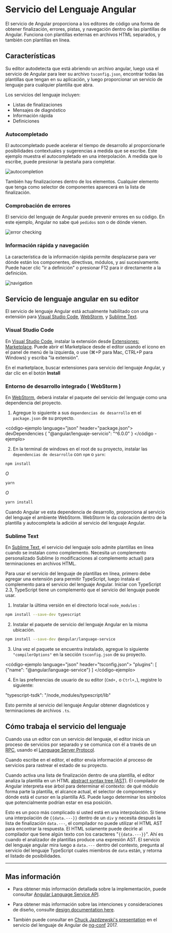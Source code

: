 # Servicio del Lenguaje Angular

El servicio de Angular proporciona a los editores de código una forma de obtener finalización, errores, pistas, y navegación dentro de las plantillas de Angular.
Funciona con plantillas externas en archivos HTML separados, y también con plantillas en línea.

## Características

Su editor autodetecta que está abriendo un archivo angular, luego usa el servicio de Angular para leer su archivo `tsconfig.json`, encontrar todas las plantillas que tengan en su aplicación, y luego proporcionar un servicio de lenguaje para cualquier plantilla que abra.

Los servicios del lenguaje incluyen:

* Listas de finalizaciones
* Mensajes de diagnóstico
* Información rápida
* Definiciones


### Autocompletado

El autocompletado puede acelerar el tiempo de desarrollo al proporcionarle posibilidades contextuales y sugerencias a medida que se escribe.
Este ejemplo muestra el autocompletado en una interpolación. A medida que lo 
escribe, puede presionar la pestaña para completar.

<div class="lightbox">
  <img src="generated/images/guide/language-service/language-completion.gif" alt="autocompletion">
</div>

También hay finalizaciones dentro de los elementos. Cualquier elemento que tenga como 
selector de componentes aparecerá en la lista de finalización.

### Comprobación de errores

El servicio del lenguaje de Angular puede prevenir errores en su código.
En este ejemplo, Angular no sabe qué `pedidos` son o de dónde vienen.

<div class="lightbox">
  <img src="generated/images/guide/language-service/language-error.gif" alt="error checking">
</div>

### Información rápida y navegación

La característica de la información rápida permite desplazarse para ver dónde están los componentes, directivas, módulos, y así sucesivamente. 
Puede hacer clic "ir a definición" o presionar F12 para ir directamente a la definición.

<div class="lightbox">
  <img src="generated/images/guide/language-service/language-navigation.gif" alt="navigation">
</div>


## Servicio de lenguaje angular en su editor

El servicio de lenguaje Angular está actualmente habilitado con una extensión para 
[Visual Studio Code](https://code.visualstudio.com/), [WebStorm](https://www.jetbrains.com/webstorm), y [Sublime Text](https://www.sublimetext.com/).

### Visual Studio Code

En [Visual Studio Code](https://code.visualstudio.com/), instalar la extensión desde [Extensiones: Marketplace](https://marketplace.visualstudio.com/items?itemName=Angular.ng-template). Puede abrir el Marketplace desde el editor usando el icono en el panel de menú de la izquierda, o use  (⌘+P para Mac, CTRL+P para Windows) y escriba "la extensión".

En el marketplace, buscar extensiones para servicio del lenguaje Angular, y dar clic en el botón **Install**

###  Entorno de desarrollo integrado ( WebStorm )

En [WebStorm](https://www.jetbrains.com/webstorm/), deberá instalar el paquete del servicio del lenguaje como una dependencia del proyecto.

1. Agregue lo siguiente a sus `dependencias de desarrollo` en el `package.json` de su proyecto.

<código-ejemplo language="json" header="package.json">
devDependencies {
  "@angular/lenguaje-servicio": "^6.0.0"
}
</código -ejemplo>

2. En la terminal de windows en el root de su proyecto, instalar las `dependencias de desarrollo` con `npm` o `yarn`:

```sh
npm install
```
*O*

```sh
yarn
```

*O*

```sh
yarn install
```

Cuando Angular ve esta dependencia de desarrollo, proporciona al servicio del lenguaje el ambiente WebStorm.
WebStorm le da coloración dentro de la plantilla y autocompleta la adición al servicio del lenguaje Angular.



### Sublime Text

En [Sublime Text](https://www.sublimetext.com/), el servicio del lenguaje solo admite plantillas en línea cuando se instalan como complemento.
Necesita un complemento personalizado Sublime (o modificaciones al complemento actual) para terminaciones en archivos HTML.

Para usar el servicio del lenguaje de plantillas en línea, primero debe agregar una extensión para permitir TypeScript, luego instala el complemento para el servicio del lenguaje Angular. Iniciar con TypeScript 2.3, TypeScript tiene un complemento que el servicio del lenguaje puede usar.

1. Instalar la última versión en el directorio local `node_modules` :

```sh
npm install --save-dev typescript
```

2. Instalar el paquete de servicio del lenguaje Angular en la misma ubicación.

```sh
npm install --save-dev @angular/language-service
```

3. Una vez el paquete se encuentra instalado, agregue lo siguiente `"compilerOptions"` en la sección `tsconfig.json` de su proyecto.

<código-ejemplo language="json" header="tsconfig.json">
  "plugins": [
      {"name": "@angular/language-service"}
  ]
</código-ejemplo>

4. En las preferencias de usuario de su editor (`Cmd+,` o `Ctrl+,`), registre lo siguiente:

<codigo-ejemplo language="json" header="Sublime Text user preferences">
"typescript-tsdk": "<path to your folder>/node_modules/typescript/lib"
</código-ejemplo>

Esto permite al servicio del lenguaje Angular obtener diagnósticos y terminaciones de archivos `.ts`.



## Cómo trabaja el servicio del lenguaje

Cuando usa un editor con un servicio del lenguaje, el editor inicia un proceso de servicios por separado y se comunica con él a través de un [RPC](https://en.wikipedia.org/wiki/Remote_procedure_call), usando el [Language Server Protocol](https://microsoft.github.io/language-server-protocol/).

Cuando escribe en el editor, el editor envía información al proceso de servicios para rastrear el estado de su proyecto.

Cuando activa una lista de finalización dentro de una plantilla, el editor analiza la plantilla en un
HTML [abstract syntax tree (AST)](https://en.wikipedia.org/wiki/Abstract_syntax_tree).
El compilador de Angular interpreta ese árbol para determinar el contexto: de qué módulo forma parte la plantilla, el alcance actual, el selector de componentes y dónde está el cursor en la plantilla AS. Puede luego determinar los símbolos que potencialmente podrían estar en esa posición.

Esto es un poco más complicado si usted está en una interpolación.
Si tiene una interpolación de `{{data.---}}` dentro de un `div` y necesita después la lista de finalización `data.---`, el compilador no puede utilizar el HTML AST para encontrar la respuesta.
El HTML solamente puede decirle al compilador que tiene algún texto con los caracteres "`{{data.---}}`".
Ahí es cuando el analizador de plantillas produce una expresión AST. El servicio del lenguaje angular mira luego a `data.---` dentro del contexto, pregunta al servicio del lenguaje TypeScript cuales miembros de `data` están, y retorna el listado de posibilidades.

<hr>

## Mas información

* Para obtener más información detallada sobre la implementación, puede consultar
[Angular Language Service API](https://github.com/angular/angular/blob/master/packages/language-service/src/types.ts).

* Para obtener más información sobre las intenciones y consideraciones de diseño, consulte [design documentation here](https://github.com/angular/vscode-ng-language-service/wiki/Design).

* También puede consultar en [Chuck Jazdzewski's presentation](https://www.youtube.com/watch?v=ez3R0Gi4z5A&t=368s) en el servicio del lenguaje de Angular de [ng-conf](https://www.ng-conf.org/) 2017.
